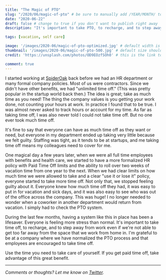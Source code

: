 ```yaml
---
title: "The Magic of PTO"
slug: "/2020/06/magic-of-pto" # be sure to manually add /YEAR/MONTH/ to the beginning of the slug, ie. /2020/02/
date: "2020-06-22"
draft: false # change to true if you don't want to publish right away
description: "It's important to take PTO, to recharge, and to step away from work even if we're not able to get too far away from the space that we work from home in."

tags: [vacation, self care]

image: '/images/2020-06/magic-of-pto-optimized.jpg' # default width is 1280
thumbnail: '/images/2020-06/magic-of-pto-500.jpg' # default size should be 500x500
credit: 'https://unsplash.com/photos/OD9EOzfSOh0' # this is the link to the page the image came from 

comment: true
---
```

I started working at [SpiderOak](https://spideroak.com) back before we had an HR department or many formal company policies. Most of us were contractors. Since we didn't have other benefits, we had "unlimited time off." (This was pretty popular in the startup world back then.) The idea is great; take as much time as you need! The thing the company values is you getting your work done, not counting your hours at work. In practice I found that to be true. I was almost never asked to track hours or account for my time. As far as taking time off, I was also never told I could not take time off. But no one ever took much time off.
<!--more-->

It's fine to say that everyone can have as much time off as they want or need, but everyone in my department ended up taking very little because we felt guilty. Staffing was tight, as it tends to be at startups, and me taking time off means my colleagues need to cover for me.

One magical day a few years later, when we were all full time employees with benefits and health care, we started to have a more formalized HR policy with Paid Time Off limits and the ability to roll over two weeks of vacation time from one year to the next. When we had clear limits on how much time we were allowed to take and a clear "use it or lose it" policy, everyone started to take more time off. Not only that, we stopped feeling guilty about it. Everyone knew how much time off they had, it was easy to put in for vacation and sick days, and it was also easy to see who was out of the office across the company. This was huge! I no longer needed to wonder when a coworker in another department would return from vacation. I simply had to check the PTO system.

During the last few months, having a system like this in place has been a lifesaver. Everyone is feeling more stress than normal. It's important to take time off, to recharge, and to step away from work even if we're not able to get too far away from the space that we work from home in. I'm grateful to be at a company where we have normalized the PTO process and that employees are encouraged to take time off.

Use the time you need to take care of yourself. If you get paid time off, take advantage of this great benefit.

---

*Comments or thoughts? Let me know on [Twitter](https://twitter.com/adamtervort/).*
